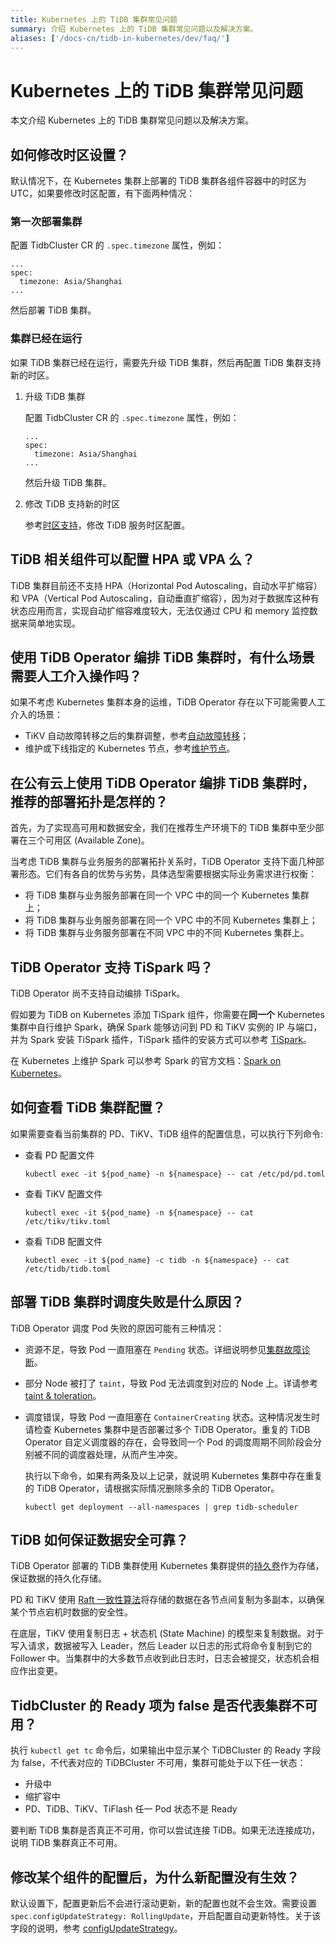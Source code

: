 ```yaml
---
title: Kubernetes 上的 TiDB 集群常见问题
summary: 介绍 Kubernetes 上的 TiDB 集群常见问题以及解决方案。
aliases: ['/docs-cn/tidb-in-kubernetes/dev/faq/']
---
```


# Kubernetes 上的 TiDB 集群常见问题

本文介绍 Kubernetes 上的 TiDB 集群常见问题以及解决方案。

## 如何修改时区设置？

默认情况下，在 Kubernetes 集群上部署的 TiDB 集群各组件容器中的时区为 UTC，如果要修改时区配置，有下面两种情况：

### 第一次部署集群

配置 TidbCluster CR 的 `.spec.timezone` 属性，例如：

```shell
...
spec:
  timezone: Asia/Shanghai
...
```

然后部署 TiDB 集群。

### 集群已经在运行

如果 TiDB 集群已经在运行，需要先升级 TiDB 集群，然后再配置 TiDB 集群支持新的时区。

1. 升级 TiDB 集群

    配置 TidbCluster CR 的 `.spec.timezone` 属性，例如：

    ```shell
    ...
    spec:
      timezone: Asia/Shanghai
    ...
    ```

    然后升级 TiDB 集群。

2. 修改 TiDB 支持新的时区

    参考[时区支持](https://docs.pingcap.com/zh/tidb/stable/configure-time-zone)，修改 TiDB 服务时区配置。

## TiDB 相关组件可以配置 HPA 或 VPA 么？

TiDB 集群目前还不支持 HPA（Horizontal Pod Autoscaling，自动水平扩缩容）和 VPA（Vertical Pod Autoscaling，自动垂直扩缩容），因为对于数据库这种有状态应用而言，实现自动扩缩容难度较大，无法仅通过 CPU 和 memory 监控数据来简单地实现。

## 使用 TiDB Operator 编排 TiDB 集群时，有什么场景需要人工介入操作吗？

如果不考虑 Kubernetes 集群本身的运维，TiDB Operator 存在以下可能需要人工介入的场景：

* TiKV 自动故障转移之后的集群调整，参考[自动故障转移](use-auto-failover.md)；
* 维护或下线指定的 Kubernetes 节点，参考[维护节点](maintain-a-kubernetes-node.md)。

## 在公有云上使用 TiDB Operator 编排 TiDB 集群时，推荐的部署拓扑是怎样的？

首先，为了实现高可用和数据安全，我们在推荐生产环境下的 TiDB 集群中至少部署在三个可用区 (Available Zone)。

当考虑 TiDB 集群与业务服务的部署拓扑关系时，TiDB Operator 支持下面几种部署形态。它们有各自的优势与劣势，具体选型需要根据实际业务需求进行权衡：

* 将 TiDB 集群与业务服务部署在同一个 VPC 中的同一个 Kubernetes 集群上；
* 将 TiDB 集群与业务服务部署在同一个 VPC 中的不同 Kubernetes 集群上；
* 将 TiDB 集群与业务服务部署在不同 VPC 中的不同 Kubernetes 集群上。

## TiDB Operator 支持 TiSpark 吗？

TiDB Operator 尚不支持自动编排 TiSpark。

假如要为 TiDB on Kubernetes 添加 TiSpark 组件，你需要在**同一个** Kubernetes 集群中自行维护 Spark，确保 Spark 能够访问到 PD 和 TiKV 实例的 IP 与端口，并为 Spark 安装 TiSpark 插件，TiSpark 插件的安装方式可以参考 [TiSpark](https://docs.pingcap.com/zh/tidb/stable/tispark-overview#在已有-spark-集群上部署-tispark)。

在 Kubernetes 上维护 Spark 可以参考 Spark 的官方文档：[Spark on Kubernetes](http://spark.apache.org/docs/latest/running-on-kubernetes.html)。

## 如何查看 TiDB 集群配置？

如果需要查看当前集群的 PD、TiKV、TiDB 组件的配置信息，可以执行下列命令:

* 查看 PD 配置文件

    
    ```shell
    kubectl exec -it ${pod_name} -n ${namespace} -- cat /etc/pd/pd.toml
    ```

* 查看 TiKV 配置文件

    
    ```shell
    kubectl exec -it ${pod_name} -n ${namespace} -- cat /etc/tikv/tikv.toml
    ```

* 查看 TiDB 配置文件

    
    ```shell
    kubectl exec -it ${pod_name} -c tidb -n ${namespace} -- cat /etc/tidb/tidb.toml
    ```

## 部署 TiDB 集群时调度失败是什么原因？

TiDB Operator 调度 Pod 失败的原因可能有三种情况：

* 资源不足，导致 Pod 一直阻塞在 `Pending` 状态。详细说明参见[集群故障诊断](deploy-failures.md)。

* 部分 Node 被打了 `taint`，导致 Pod 无法调度到对应的 Node 上。详请参考 [taint & toleration](https://kubernetes.io/docs/concepts/configuration/taint-and-toleration/)。

* 调度错误，导致 Pod 一直阻塞在 `ContainerCreating` 状态。这种情况发生时请检查 Kubernetes 集群中是否部署过多个 TiDB Operator。重复的 TiDB Operator 自定义调度器的存在，会导致同一个 Pod 的调度周期不同阶段会分别被不同的调度器处理，从而产生冲突。

    执行以下命令，如果有两条及以上记录，就说明 Kubernetes 集群中存在重复的 TiDB Operator，请根据实际情况删除多余的 TiDB Operator。

    
    ```shell
    kubectl get deployment --all-namespaces | grep tidb-scheduler
    ```

## TiDB 如何保证数据安全可靠？

TiDB Operator 部署的 TiDB 集群使用 Kubernetes 集群提供的[持久卷](https://kubernetes.io/docs/concepts/storage/persistent-volumes/)作为存储，保证数据的持久化存储。

PD 和 TiKV 使用 [Raft 一致性算法](https://raft.github.io/)将存储的数据在各节点间复制为多副本，以确保某个节点宕机时数据的安全性。

在底层，TiKV 使用复制日志 + 状态机 (State Machine) 的模型来复制数据。对于写入请求，数据被写入 Leader，然后 Leader 以日志的形式将命令复制到它的 Follower 中。当集群中的大多数节点收到此日志时，日志会被提交，状态机会相应作出变更。

## TidbCluster 的 Ready 项为 false 是否代表集群不可用？

执行 `kubectl get tc` 命令后，如果输出中显示某个 TiDBCluster 的 Ready 字段为 false，不代表对应的 TiDBCluster 不可用，集群可能处于以下任一状态：

* 升级中
* 缩扩容中
* PD、TiDB、TiKV、TiFlash 任一 Pod 状态不是 Ready

要判断 TiDB 集群是否真正不可用，你可以尝试连接 TiDB。如果无法连接成功，说明 TiDB 集群真正不可用。

## 修改某个组件的配置后，为什么新配置没有生效？

默认设置下，配置更新后不会进行滚动更新，新的配置也就不会生效。需要设置 `spec.configUpdateStrategy: RollingUpdate`，开启配置自动更新特性。关于该字段的说明，参考 [configUpdateStrategy](configure-a-tidb-cluster.md#configupdatestrategy)。
